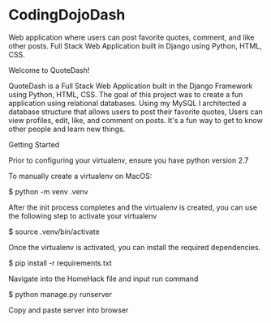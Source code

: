 # CodingDojoDash
Web application where users can post favorite quotes, comment, and like other posts. Full Stack Web Application built in Django using Python, HTML, CSS. 

Welcome to QuoteDash!

QuoteDash is a Full Stack Web Application built in the Django Framework using Python, HTML, CSS. The goal of this project was to create a fun application using relational databases. Using my MySQL I architected a database structure that allows users to post their favorite quotes, Users can view profiles, edit, like, and comment on posts. It's a fun way to get to know other people and learn new things.

Getting Started

Prior to configuring your virtualenv, ensure you have python version 2.7 

To manually create a virtualenv on MacOS:

$ python -m venv .venv

After the init process completes and the virtualenv is created, you can use the following step to activate your virtualenv

$ source .venv/bin/activate

Once the virtualenv is activated, you can install the required dependencies.

$ pip install -r requirements.txt

Navigate into the HomeHack file and input run command

$ python manage.py runserver

Copy and paste server into browser


